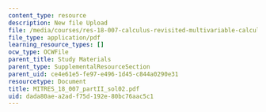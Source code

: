 ```yaml
---
content_type: resource
description: New file Upload
file: /media/courses/res-18-007-calculus-revisited-multivariable-calculus-fall-2011/dada80aea2adf75d192e80bc76aac5c1_MITRES_18_007_partII_sol02.pdf
file_type: application/pdf
learning_resource_types: []
ocw_type: OCWFile
parent_title: Study Materials
parent_type: SupplementalResourceSection
parent_uid: ce4e61e5-fe97-e496-1d45-c844a0290e31
resourcetype: Document
title: MITRES_18_007_partII_sol02.pdf
uid: dada80ae-a2ad-f75d-192e-80bc76aac5c1
---
```

